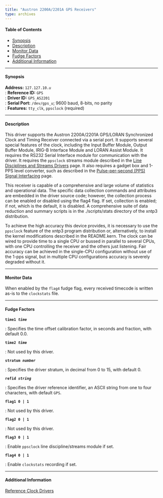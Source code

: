 ```yaml
---
title: "Austron 2200A/2201A GPS Receivers"
type: archives
---
```


#### Table of Contents

*   [Synopsis](/archives/3-5.93e/driver10/#synopsis)
*   [Description](/archives/3-5.93e/driver10/#description)
*   [Monitor Data](/archives/3-5.93e/driver10/#monitor-data)
*   [Fudge Factors](/archives/3-5.93e/driver10/#fudge-factors)
*   [Additional Information](/archives/3-5.93e/driver10/#additional-information)

* * *

#### Synopsis

**Address:** <code>127.127.10._u_</code>  
: **Reference ID:** <code>GPS</code>  
: **Driver ID:** <code>GPS_AS2201</code>  
: **Serial Port:** <code>/dev/gps\__u_</code>; 9600 baud, 8-bits, no parity  
: **Features:** <code>tty_clk</code>, <code>ppsclock</code> (required)

* * *

#### Description

This driver supports the Austron 2200A/2201A GPS/LORAN Synchronized Clock and Timing Receiver connected via a serial port. It supports several special features of the clock, including the Input Buffer Module, Output Buffer Module, IRIG-B Interface Module and LORAN Assist Module. It requires the RS232 Serial Interface module for communication with the driver. It requires the `ppsclock` streams module described in the [Line Disciplines and Streams Drivers](/archives/3-5.93e/ldisc) page. It also requires a gadget box and 1-PPS level converter, such as described in the [Pulse-per-second (PPS) Signal Interfacing](/archives/3-5.93e/pps) page.

This receiver is capable of a comprehensive and large volume of statistics and operational data. The specific data collection commands and attributes are embedded in the driver source code; however, the collection process can be enabled or disabled using the flag4 flag. If set, collection is enabled; if not, which is the default, it is disabled. A comprehensive suite of data reduction and summary scripts is in the ./scripts/stats directory of the xntp3 distribution.

To achieve the high accuracy this device provides, it is necessary to use the <code>ppsclock</code> feature of the xntp3 program distribution or, alternatively, to install the kernel modifications described in the README.kern. The clock can be wired to provide time to a single CPU or bussed in parallel to several CPUs, with one CPU controlling the receiver and the others just listening. Fair accuracy can be achieved in the single-CPU configuration without use of the 1-pps signal, but in multiple CPU configurations accuracy is severely degraded without it.

* * *

#### Monitor Data

When enabled by the <code>flag4</code> fudge flag, every received timecode is written as-is to the <code>clockstats</code> file.

* * *

#### Fudge Factors

<code>**time1 _time_**</code>

: Specifies the time offset calibration factor, in seconds and fraction, with default 0.0.

<code>**time2 _time_**</code>

: Not used by this driver.

<code>**stratum _number_**</code>

: Specifies the driver stratum, in decimal from 0 to 15, with default 0.

<code>**refid _string_**</code>

: Specifies the driver reference identifier, an ASCII string from one to four characters, with default <code>GPS</code>.

<code>**flag1 0 | 1**</code>

: Not used by this driver.

<code>**flag2 0 | 1**</code>

: Not used by this driver.

<code>**flag3 0 | 1**</code>

: Enable <code>ppsclock</code> line discipline/streams module if set.

<code>**flag4 0 | 1**</code>

: Enable <code>clockstats</code> recording if set.

* * *

#### Additional Information

[Reference Clock Drivers](/archives/3-5.93e/refclock)